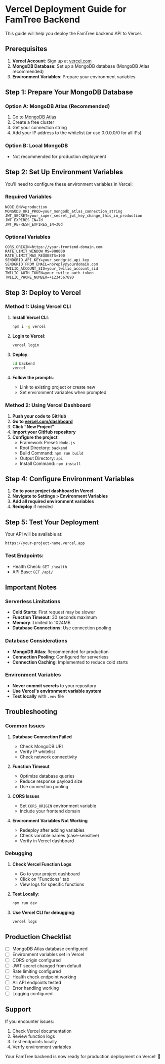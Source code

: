 # Vercel Deployment Guide for FamTree Backend

This guide will help you deploy the FamTree backend API to Vercel.

## Prerequisites

1. **Vercel Account**: Sign up at [vercel.com](https://vercel.com)
2. **MongoDB Database**: Set up a MongoDB database (MongoDB Atlas recommended)
3. **Environment Variables**: Prepare your environment variables

## Step 1: Prepare Your MongoDB Database

### Option A: MongoDB Atlas (Recommended)
1. Go to [MongoDB Atlas](https://www.mongodb.com/atlas)
2. Create a free cluster
3. Get your connection string
4. Add your IP address to the whitelist (or use 0.0.0.0/0 for all IPs)

### Option B: Local MongoDB
- Not recommended for production deployment

## Step 2: Set Up Environment Variables

You'll need to configure these environment variables in Vercel:

### Required Variables
```
NODE_ENV=production
MONGODB_URI_PROD=your_mongodb_atlas_connection_string
JWT_SECRET=your_super_secret_jwt_key_change_this_in_production
JWT_EXPIRES_IN=7d
JWT_REFRESH_EXPIRES_IN=30d
```

### Optional Variables
```
CORS_ORIGIN=https://your-frontend-domain.com
RATE_LIMIT_WINDOW_MS=900000
RATE_LIMIT_MAX_REQUESTS=100
SENDGRID_API_KEY=your_sendgrid_api_key
SENDGRID_FROM_EMAIL=noreply@yourdomain.com
TWILIO_ACCOUNT_SID=your_twilio_account_sid
TWILIO_AUTH_TOKEN=your_twilio_auth_token
TWILIO_PHONE_NUMBER=+1234567890
```

## Step 3: Deploy to Vercel

### Method 1: Using Vercel CLI

1. **Install Vercel CLI**:
   ```bash
   npm i -g vercel
   ```

2. **Login to Vercel**:
   ```bash
   vercel login
   ```

3. **Deploy**:
   ```bash
   cd backend
   vercel
   ```

4. **Follow the prompts**:
   - Link to existing project or create new
   - Set environment variables when prompted

### Method 2: Using Vercel Dashboard

1. **Push your code to GitHub**
2. **Go to [vercel.com/dashboard](https://vercel.com/dashboard)**
3. **Click "New Project"**
4. **Import your GitHub repository**
5. **Configure the project**:
   - Framework Preset: `Node.js`
   - Root Directory: `backend`
   - Build Command: `npm run build`
   - Output Directory: `api`
   - Install Command: `npm install`

## Step 4: Configure Environment Variables

1. **Go to your project dashboard in Vercel**
2. **Navigate to Settings > Environment Variables**
3. **Add all required environment variables**
4. **Redeploy** if needed

## Step 5: Test Your Deployment

Your API will be available at:
```
https://your-project-name.vercel.app
```

### Test Endpoints:
- Health Check: `GET /health`
- API Base: `GET /api/`

## Important Notes

### Serverless Limitations
- **Cold Starts**: First request may be slower
- **Function Timeout**: 30 seconds maximum
- **Memory**: Limited to 1024MB
- **Database Connections**: Use connection pooling

### Database Considerations
- **MongoDB Atlas**: Recommended for production
- **Connection Pooling**: Configured for serverless
- **Connection Caching**: Implemented to reduce cold starts

### Environment Variables
- **Never commit secrets** to your repository
- **Use Vercel's environment variable system**
- **Test locally** with `.env` file

## Troubleshooting

### Common Issues

1. **Database Connection Failed**
   - Check MongoDB URI
   - Verify IP whitelist
   - Check network connectivity

2. **Function Timeout**
   - Optimize database queries
   - Reduce response payload size
   - Use connection pooling

3. **CORS Issues**
   - Set `CORS_ORIGIN` environment variable
   - Include your frontend domain

4. **Environment Variables Not Working**
   - Redeploy after adding variables
   - Check variable names (case-sensitive)
   - Verify in Vercel dashboard

### Debugging

1. **Check Vercel Function Logs**:
   - Go to your project dashboard
   - Click on "Functions" tab
   - View logs for specific functions

2. **Test Locally**:
   ```bash
   npm run dev
   ```

3. **Use Vercel CLI for debugging**:
   ```bash
   vercel logs
   ```

## Production Checklist

- [ ] MongoDB Atlas database configured
- [ ] Environment variables set in Vercel
- [ ] CORS origin configured
- [ ] JWT secret changed from default
- [ ] Rate limiting configured
- [ ] Health check endpoint working
- [ ] All API endpoints tested
- [ ] Error handling working
- [ ] Logging configured

## Support

If you encounter issues:
1. Check Vercel documentation
2. Review function logs
3. Test endpoints locally
4. Verify environment variables

Your FamTree backend is now ready for production deployment on Vercel! 🚀 